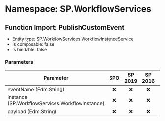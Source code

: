 # Namespace: SP.WorkflowServices

## Function Import: PublishCustomEvent

- Entity type: SP.WorkflowServices.WorkflowInstanceService
- Is composable: false
- Is bindable: false

### Parameters

Parameter | SPO | SP 2019 | SP 2016 | SP 2013
----------|:---:|:-------:|:-------:|:-------:
eventName (Edm.String) | ❌ | ❌ | ❌ | ✅
instance (SP.WorkflowServices.WorkflowInstance) | ❌ | ❌ | ❌ | ✅
payload (Edm.String) | ❌ | ❌ | ❌ | ✅